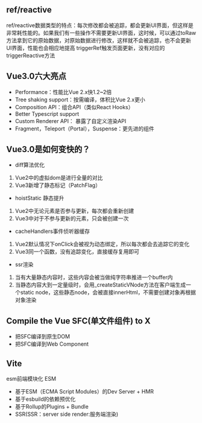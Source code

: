 ## ref/reactive
ref/reactive数据类型的特点：每次修改都会被追踪，都会更新UI界面，但这样是非常耗性能的。如果我们有一些操作不需要更新UI界面，这时候，可以通过toRaw方法拿到它的原始数据，对原始数据进行修改，这样就不会被追踪，也不会更新UI界面，性能也会相应地提高
triggerRef触发页面更新，没有对应的triggerReactive方法

## Vue3.0六大亮点
- Performance：性能比Vue 2.x快1.2~2倍
- Tree shaking support：按需编译，体积比Vue 2.x更小
- Composition API：组合API（类似React Hooks）
- Better Typescript support
- Custom Renderer API： 暴露了自定义渲染API
- Fragment，Teleport（Portal），Suspense：更先进的组件

## Vue3.0是如何变快的？
- diff算法优化
 1. Vue2中的虚拟dom是进行全量的对比
 2. Vue3新增了静态标记（PatchFlag）
- hoistStatic 静态提升
 1. Vue2中无论元素是否参与更新，每次都会重新创建
 2. Vue3中对于不参与更新的元素，只会被创建一次
- cacheHandlers事件侦听器缓存
1. Vue2默认情况下onClick会被视为动态绑定，所以每次都会去追踪它的变化
2. Vue3同一个函数，没有追踪变化，直接缓存复用即可
- ssr渲染
 1. 当有大量静态内容时，这些内容会被当做纯字符串推进一个buffer内
 2. 当静态内容大到一定量级时，会用_createStaticVNode方法在客户端生成一个static node，这些静态node，会被直接innerHtml，不需要创建对象再根据对象渲染

 ## Compile the Vue SFC(单文件组件) to X
 - 把SFC编译到原生DOM
 - 把SFC编译到Web Component

 ## Vite
esm前端模块化 ESM

 - 基于ESM（ECMA Script Modules）的Dev Server + HMR
 - 基于esbuild的依赖预优化
 - 基于Rollup的Plugins + Bundle
 - SSR(SSR：server side render:服务端渲染)